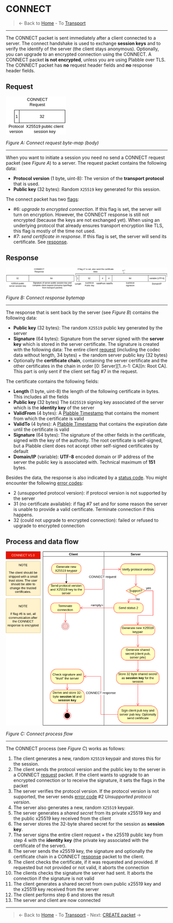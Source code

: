 # CONNECT
> &larr; Back to [Home](../index.md) - To [Transport](./index.md)

---

The CONNECT packet is sent immediately after a client connected to a server. The connect handshake is used to exchange **session keys** and to verify the identify of the server (the client stays anonymous). Optionally, you can upgrade to an encrypted connection using the CONNECT. A CONNECT packet **is not encrypted**, unless you are using Plabble over TLS. The CONNECT packet has **no** request header fields and **no** response header fields.

## Request

![Connect request bytemap](../img/transport-connect-req.drawio.png)

_Figure A: Connect request byte-map (body)_

---
When you want to initiate a session you need no send a CONNECT request packet (see _Figure A_) to a server. The request packet contains the following data:
- **Protocol version** (1 byte, uint-8): The version of the **transport protocol** that is used.
- **Public key** (32 bytes): Random `X25519` key generated for this session.

The connect packet has two [flags](./index.md#request-flags):
- #6: _upgrade to encrypted connection_. If this flag is set, the server will turn on encryption. However, the CONNECT response is still not encrypted (because the keys are not exchanged yet). When using an underlying protocol that already ensures transport encryption like TLS, this flag is mostly of the time not used.
- #7: _send certificate in response_. If this flag is set, the server will send its certificate. See [response](#response).

## Response

![Connect response bytemap](../img/transport-connect-res.drawio.png)

_Figure B: Connect response bytemap_

---
The response that is sent back by the server (see _Figure B_) contains the following data:
- **Public key** (32 bytes): The random `X25519` public key generated by the server
- **Signature** (64 bytes): Signature from the server signed with the **server key** which is stored in the server certificate. The signature is created with the following data: The entire client [request](#request) (including the codec data without length, 34 bytes) + the random server public key (32 bytes)
- Optionally the **certificate chain**, containing the server certificate and the other certificates in the chain in order [0: Server][1..n-1: CA][n: Root CA]. This part is only sent if the client set flag #7 in the request.

The certificate contains the following fields:
- **Length** (1 byte, uint-8) the length of the following certificate in bytes. This includes all the fields
- **Public key** (32 bytes) The `Ed25519` signing key associated of the server which is the **identity key** of the server
- **ValidFrom** (4 bytes): A [Plabble Timestamp]() that contains the moment from which the certificate is valid
- **ValidTo** (4 bytes): A [Plabble Timestamp]() that contains the expiration date until the certificate is valid
- **Signature** (64 bytes): The signature of the other fields in the certificate, signed with the key of the authority. The root certificate is self-signed, but a Plabble client does not accept other self-signed certificates by default
- **Domain/IP** (variable): **UTF-8** encoded domain or IP address of the server the public key is associated with. Technical maximum of **151** bytes.

Besides the data, the response is also indicated by a [status code](./index.md#response-codes). You might encounter the following [error codes](./error.md#error-codes):
- 2 (unsupported protocol version): if protocol version is not supported by the server
- 31 (no certificate available): if flag #7 set and for some reason the server is unable to provide a valid certificate. Terminate connection if this happens.
- 32 (could not upgrade to encrypted connection): failed or refused to upgrade to encrypted connection

## Process and data flow

![Connect process](../img/transport-connect.drawio.png)

_Figure C: Connect process flow_

---
The CONNECT process (see _Figure C_) works as follows:
1. The client generates a new, random `X25519` keypair and stores this for the session.
2. The client sends the protocol version and the public key to the server in a CONNECT [request](#request) packet. If the client wants to upgrade to an encrypted connection or to receive the signature, it sets the flags in the packet
3. The server verifies the protocol version. If the protocol version is not supported, the server sends [error code](./index.md#response-codes) #2 _Unsupported protocol version_. 
4. The server also generates a new, random `X25519` keypair.
5. The server generates a _shared secret_ from its private x25519 key and the public x25519 key received from the client
6. The server stores the 32-byte shared secret for the session as **session key**.
7. The server signs the entire client request + the x25519 public key from step 4 with the **identity key** (the private key associated with the certificate of the server).
8. The server sends the x25519 key, the signature and optionally the certificate chain in a CONNECT [response](#response) packet to the client.
9. The client checks the certificate, if it was requested and provided. If requested but not provided or not valid, it aborts the connection
10. The clients checks the signature the server had sent. It aborts the connection if the signature is not valid
11. The client generates a shared secret from own public x25519 key and the x25519 key received from the server
12. The client performs step 6 and stores the result
13. The server and client are now connected

---
> &larr; Back to [Home](../index.md) - To [Transport](./index.md) - Next: [CREATE packet](./create.md) &rarr;
